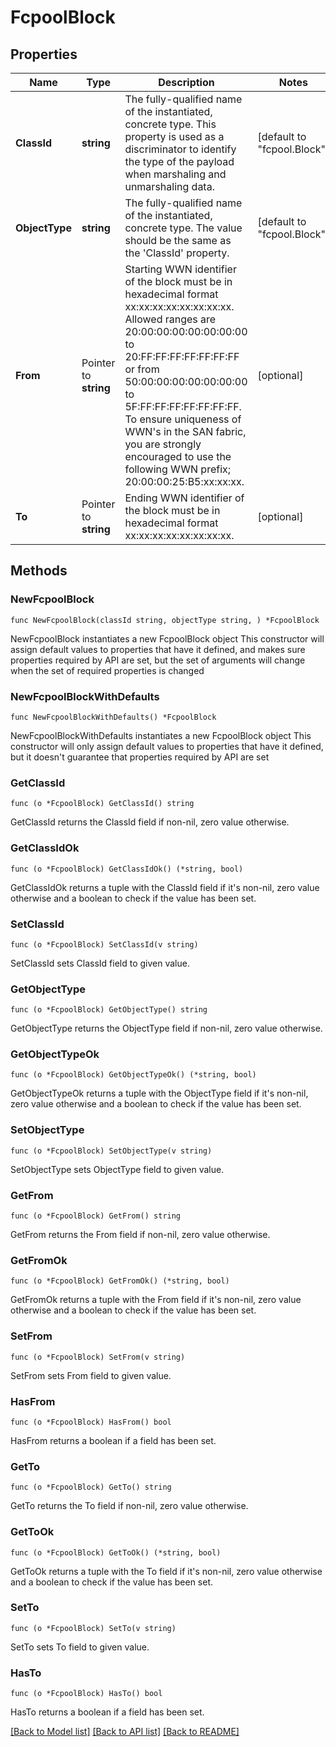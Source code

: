 # FcpoolBlock

## Properties

Name | Type | Description | Notes
------------ | ------------- | ------------- | -------------
**ClassId** | **string** | The fully-qualified name of the instantiated, concrete type. This property is used as a discriminator to identify the type of the payload when marshaling and unmarshaling data. | [default to "fcpool.Block"]
**ObjectType** | **string** | The fully-qualified name of the instantiated, concrete type. The value should be the same as the &#39;ClassId&#39; property. | [default to "fcpool.Block"]
**From** | Pointer to **string** | Starting WWN identifier of the block must be in hexadecimal format xx:xx:xx:xx:xx:xx:xx:xx. Allowed ranges are 20:00:00:00:00:00:00:00 to 20:FF:FF:FF:FF:FF:FF:FF or from 50:00:00:00:00:00:00:00 to 5F:FF:FF:FF:FF:FF:FF:FF. To ensure uniqueness of WWN&#39;s in the SAN fabric, you are strongly encouraged to use the following WWN prefix; 20:00:00:25:B5:xx:xx:xx. | [optional] 
**To** | Pointer to **string** | Ending WWN identifier of the block must be in hexadecimal format xx:xx:xx:xx:xx:xx:xx:xx. | [optional] 

## Methods

### NewFcpoolBlock

`func NewFcpoolBlock(classId string, objectType string, ) *FcpoolBlock`

NewFcpoolBlock instantiates a new FcpoolBlock object
This constructor will assign default values to properties that have it defined,
and makes sure properties required by API are set, but the set of arguments
will change when the set of required properties is changed

### NewFcpoolBlockWithDefaults

`func NewFcpoolBlockWithDefaults() *FcpoolBlock`

NewFcpoolBlockWithDefaults instantiates a new FcpoolBlock object
This constructor will only assign default values to properties that have it defined,
but it doesn't guarantee that properties required by API are set

### GetClassId

`func (o *FcpoolBlock) GetClassId() string`

GetClassId returns the ClassId field if non-nil, zero value otherwise.

### GetClassIdOk

`func (o *FcpoolBlock) GetClassIdOk() (*string, bool)`

GetClassIdOk returns a tuple with the ClassId field if it's non-nil, zero value otherwise
and a boolean to check if the value has been set.

### SetClassId

`func (o *FcpoolBlock) SetClassId(v string)`

SetClassId sets ClassId field to given value.


### GetObjectType

`func (o *FcpoolBlock) GetObjectType() string`

GetObjectType returns the ObjectType field if non-nil, zero value otherwise.

### GetObjectTypeOk

`func (o *FcpoolBlock) GetObjectTypeOk() (*string, bool)`

GetObjectTypeOk returns a tuple with the ObjectType field if it's non-nil, zero value otherwise
and a boolean to check if the value has been set.

### SetObjectType

`func (o *FcpoolBlock) SetObjectType(v string)`

SetObjectType sets ObjectType field to given value.


### GetFrom

`func (o *FcpoolBlock) GetFrom() string`

GetFrom returns the From field if non-nil, zero value otherwise.

### GetFromOk

`func (o *FcpoolBlock) GetFromOk() (*string, bool)`

GetFromOk returns a tuple with the From field if it's non-nil, zero value otherwise
and a boolean to check if the value has been set.

### SetFrom

`func (o *FcpoolBlock) SetFrom(v string)`

SetFrom sets From field to given value.

### HasFrom

`func (o *FcpoolBlock) HasFrom() bool`

HasFrom returns a boolean if a field has been set.

### GetTo

`func (o *FcpoolBlock) GetTo() string`

GetTo returns the To field if non-nil, zero value otherwise.

### GetToOk

`func (o *FcpoolBlock) GetToOk() (*string, bool)`

GetToOk returns a tuple with the To field if it's non-nil, zero value otherwise
and a boolean to check if the value has been set.

### SetTo

`func (o *FcpoolBlock) SetTo(v string)`

SetTo sets To field to given value.

### HasTo

`func (o *FcpoolBlock) HasTo() bool`

HasTo returns a boolean if a field has been set.


[[Back to Model list]](../README.md#documentation-for-models) [[Back to API list]](../README.md#documentation-for-api-endpoints) [[Back to README]](../README.md)


